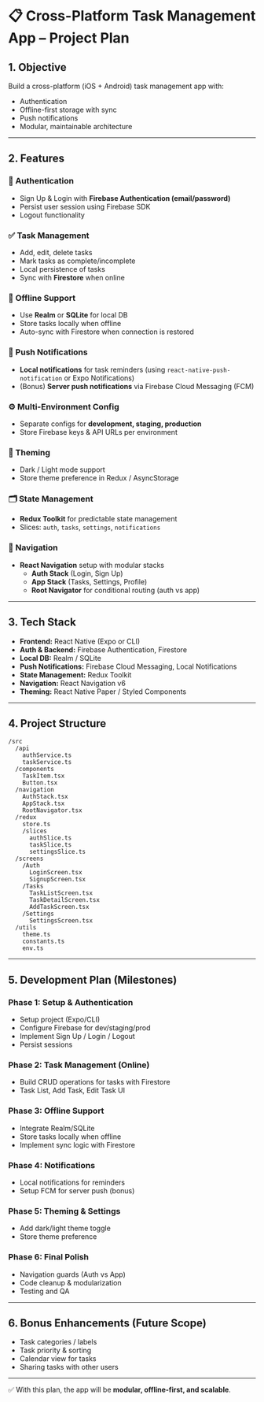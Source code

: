 # 📋 Cross-Platform Task Management App – Project Plan

## 1. Objective
Build a cross-platform (iOS + Android) task management app with:
- Authentication  
- Offline-first storage with sync  
- Push notifications  
- Modular, maintainable architecture  

---

## 2. Features

### 🔐 Authentication
- Sign Up & Login with **Firebase Authentication (email/password)**  
- Persist user session using Firebase SDK  
- Logout functionality  

### ✅ Task Management
- Add, edit, delete tasks  
- Mark tasks as complete/incomplete  
- Local persistence of tasks  
- Sync with **Firestore** when online  

### 📶 Offline Support
- Use **Realm** or **SQLite** for local DB  
- Store tasks locally when offline  
- Auto-sync with Firestore when connection is restored  

### 🔔 Push Notifications
- **Local notifications** for task reminders (using `react-native-push-notification` or Expo Notifications)  
- (Bonus) **Server push notifications** via Firebase Cloud Messaging (FCM)  

### ⚙️ Multi-Environment Config
- Separate configs for **development, staging, production**  
- Store Firebase keys & API URLs per environment  

### 🎨 Theming
- Dark / Light mode support  
- Store theme preference in Redux / AsyncStorage  

### 🗂️ State Management
- **Redux Toolkit** for predictable state management  
- Slices: `auth`, `tasks`, `settings`, `notifications`  

### 🧭 Navigation
- **React Navigation** setup with modular stacks  
  - **Auth Stack** (Login, Sign Up)  
  - **App Stack** (Tasks, Settings, Profile)  
  - **Root Navigator** for conditional routing (auth vs app)  

---

## 3. Tech Stack
- **Frontend:** React Native (Expo or CLI)  
- **Auth & Backend:** Firebase Authentication, Firestore  
- **Local DB:** Realm / SQLite  
- **Push Notifications:** Firebase Cloud Messaging, Local Notifications  
- **State Management:** Redux Toolkit  
- **Navigation:** React Navigation v6  
- **Theming:** React Native Paper / Styled Components  

---

## 4. Project Structure
```
/src
  /api
    authService.ts
    taskService.ts
  /components
    TaskItem.tsx
    Button.tsx
  /navigation
    AuthStack.tsx
    AppStack.tsx
    RootNavigator.tsx
  /redux
    store.ts
    /slices
      authSlice.ts
      taskSlice.ts
      settingsSlice.ts
  /screens
    /Auth
      LoginScreen.tsx
      SignupScreen.tsx
    /Tasks
      TaskListScreen.tsx
      TaskDetailScreen.tsx
      AddTaskScreen.tsx
    /Settings
      SettingsScreen.tsx
  /utils
    theme.ts
    constants.ts
    env.ts
```

---

## 5. Development Plan (Milestones)

### **Phase 1: Setup & Authentication**
- Setup project (Expo/CLI)  
- Configure Firebase for dev/staging/prod  
- Implement Sign Up / Login / Logout  
- Persist sessions  

### **Phase 2: Task Management (Online)**
- Build CRUD operations for tasks with Firestore  
- Task List, Add Task, Edit Task UI  

### **Phase 3: Offline Support**
- Integrate Realm/SQLite  
- Store tasks locally when offline  
- Implement sync logic with Firestore  

### **Phase 4: Notifications**
- Local notifications for reminders  
- Setup FCM for server push (bonus)  

### **Phase 5: Theming & Settings**
- Add dark/light theme toggle  
- Store theme preference  

### **Phase 6: Final Polish**
- Navigation guards (Auth vs App)  
- Code cleanup & modularization  
- Testing and QA  

---

## 6. Bonus Enhancements (Future Scope)
- Task categories / labels  
- Task priority & sorting  
- Calendar view for tasks  
- Sharing tasks with other users  

---

✅ With this plan, the app will be **modular, offline-first, and scalable**.  

